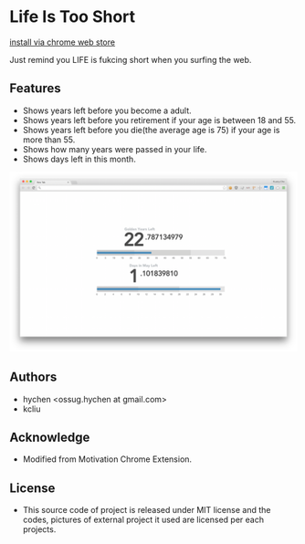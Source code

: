 Life Is Too Short
=================
[install via chrome web store](https://chrome.google.com/webstore/detail/life-is-too-short/aadhbgjahiajaajfcmbkjdacfpghlphb)

Just remind you LIFE is fukcing short when you surfing the web.

## Features
- Shows years left before you become a adult.
- Shows years left before you retirement if your age is between 18 and 55.
- Shows years left before you die(the average age is 75) if your age is more than 55.
- Shows how many years were passed in your life.
- Shows days left in this month.

![](screenshot.png)

## Authors
- hychen <ossug.hychen at gmail.com>
- kcliu <gjliou at cs.nctu.edu.tw>

## Acknowledge
- Modified from Motivation Chrome Extension.

## License
- This source code of project is released under MIT license and the codes, pictures of external project it used are licensed per each projects.
